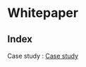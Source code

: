 # Whitepaper
## Index

Case study : [Case study](https://github.com/pentonium/pentonium-whitepaper/blob/main/casestudy.md)
